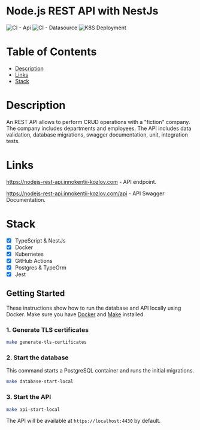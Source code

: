 # Node.js REST API with NestJs

![CI - Api](https://github.com/Kesha123/nodejs-rest-api/actions/workflows/ci-api.yaml/badge.svg)
![CI - Datasource](https://github.com/Kesha123/nodejs-rest-api/actions/workflows/ci-datasource.yaml/badge.svg)
![K8S Deployment](https://github.com/Kesha123/nodejs-rest-api/actions/workflows/k8s-deployment.yaml/badge.svg)

# Table of Contents
- [Description](#description)
- [Links](#links)
- [Stack](#stack)


# Description
An REST API allows to perform CRUD operations with a "fiction" company. The company includes departments and employees. The API includes data validation, database migrations, swagger documentation, unit, integration tests.

# Links
https://nodejs-rest-api.innokentii-kozlov.com - API endpoint.

https://nodejs-rest-api.innokentii-kozlov.com/api - API Swagger Documentation.

# Stack
 - [x] TypeScript & NestJs
 - [x] Docker
 - [x] Kubernetes
 - [x] GitHub Actions
 - [x] Postgres & TypeOrm
 - [x] Jest

## Getting Started

These instructions show how to run the database and API locally using Docker. Make sure you have [Docker](https://www.docker.com/) and [Make](https://www.gnu.org/software/make/) installed.

### 1. Generate TLS certificates

```bash
make generate-tls-certificates
```

### 2. Start the database

This command starts a PostgreSQL container and runs the initial migrations.

```bash
make database-start-local
```

### 3. Start the API

```bash
make api-start-local
```

The API will be available at `https://localhost:4430` by default.

